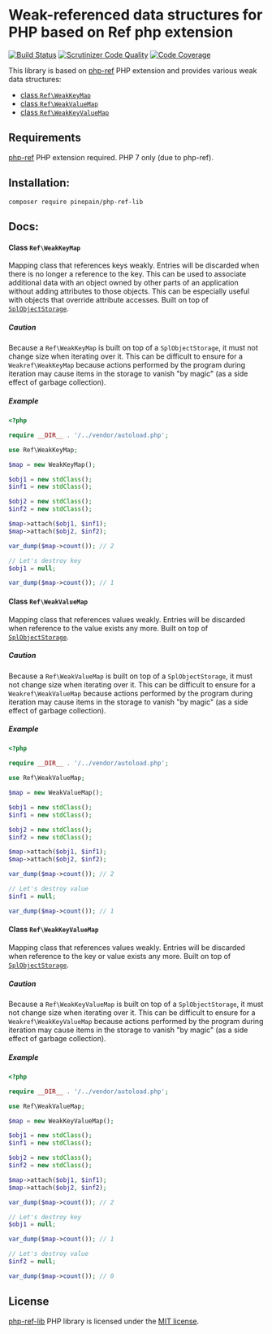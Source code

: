 # Weak-referenced data structures for PHP based on Ref php extension

[![Build Status](https://travis-ci.org/pinepain/php-ref-lib.svg)](https://travis-ci.org/pinepain/php-ref-lib)
[![Scrutinizer Code Quality](https://scrutinizer-ci.com/g/pinepain/php-ref-lib/badges/quality-score.png)](https://scrutinizer-ci.com/g/pinepain/php-ref-lib)
[![Code Coverage](https://scrutinizer-ci.com/g/pinepain/php-ref-lib/badges/coverage.png)](https://scrutinizer-ci.com/g/pinepain/php-ref-lib)

This library is based on [php-ref][php-ref-ext] PHP extension and provides various weak data structures:

 - [class `Ref\WeakKeyMap`](#class-weakweakkeymap)
 - [class `Ref\WeakValueMap`](#class-weakweakvaluemap)
 - [class `Ref\WeakKeyValueMap`](#class-weakweakkeyvaluemap)


## Requirements

[php-ref][php-ref-ext] PHP extension required. PHP 7 only (due to php-ref).


## Installation:

`composer require pinepain/php-ref-lib`


## Docs:

#### Class `Ref\WeakKeyMap`

Mapping class that references keys weakly. Entries will be discarded when there is no longer a reference to the key.
This can be used to associate additional data with an object owned by other parts of an application without adding
attributes to those objects. This can be especially useful with objects that override attribute accesses.
Built on top of [`SplObjectStorage`][php-SplObjectStorage].

##### Caution

Because a `Ref\WeakKeyMap` is built on top of a `SplObjectStorage`, it must not change size when
iterating over it. This can be difficult to ensure for a `Weakref\WeakKeyMap` because actions performed by the program
during iteration may cause items in the storage to vanish "by magic" (as a side effect of garbage collection).

##### Example

```php
<?php

require __DIR__ . '/../vendor/autoload.php';

use Ref\WeakKeyMap;

$map = new WeakKeyMap();

$obj1 = new stdClass();
$inf1 = new stdClass();

$obj2 = new stdClass();
$inf2 = new stdClass();

$map->attach($obj1, $inf1);
$map->attach($obj2, $inf2);

var_dump($map->count()); // 2

// Let's destroy key
$obj1 = null;

var_dump($map->count()); // 1
```


#### Class `Ref\WeakValueMap`

Mapping class that references values weakly. Entries will be discarded when reference to the value exists any more.
Built on top of [`SplObjectStorage`][php-SplObjectStorage].

##### Caution

Because a `Ref\WeakValueMap` is built on top of a `SplObjectStorage`, it must not change size when
iterating over it. This can be difficult to ensure for a `Weakref\WeakValueMap` because actions performed by the program
during iteration may cause items in the storage to vanish "by magic" (as a side effect of garbage collection).

##### Example

```php
<?php

require __DIR__ . '/../vendor/autoload.php';

use Ref\WeakValueMap;

$map = new WeakValueMap();

$obj1 = new stdClass();
$inf1 = new stdClass();

$obj2 = new stdClass();
$inf2 = new stdClass();

$map->attach($obj1, $inf1);
$map->attach($obj2, $inf2);

var_dump($map->count()); // 2

// Let's destroy value
$inf1 = null;

var_dump($map->count()); // 1
```


#### Class `Ref\WeakKeyValueMap`

Mapping class that references values weakly. Entries will be discarded when reference to the key or value exists any more.
Built on top of [`SplObjectStorage`][php-SplObjectStorage].

##### Caution

Because a `Ref\WeakKeyValueMap` is built on top of a `SplObjectStorage`, it must not change size when
iterating over it. This can be difficult to ensure for a `Weakref\WeakKeyValueMap` because actions performed by the program
during iteration may cause items in the storage to vanish "by magic" (as a side effect of garbage collection).

##### Example

```php
<?php

require __DIR__ . '/../vendor/autoload.php';

use Ref\WeakValueMap;

$map = new WeakKeyValueMap();

$obj1 = new stdClass();
$inf1 = new stdClass();

$obj2 = new stdClass();
$inf2 = new stdClass();

$map->attach($obj1, $inf1);
$map->attach($obj2, $inf2);

var_dump($map->count()); // 2

// Let's destroy key
$obj1 = null;

var_dump($map->count()); // 1

// Let's destroy value
$inf2 = null;

var_dump($map->count()); // 0
```

## License

[php-ref-lib](https://github.com/pinepain/php-ref-lib) PHP library is licensed under the [MIT license](http://opensource.org/licenses/MIT).

[php-ref-ext]: https://github.com/pinepain/php-ref
[php-SplObjectStorage]: http://php.net/manual/en/class.splobjectstorage.php
[js-WeakMap]: https://developer.mozilla.org/en/docs/Web/JavaScript/Reference/Global_Objects/WeakMap
